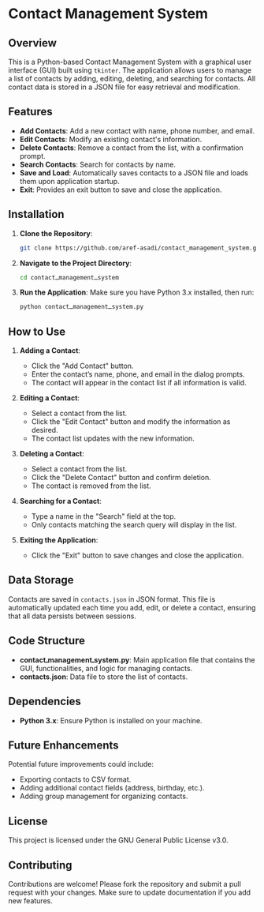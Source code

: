 # Contact Management System

## Overview
This is a Python-based Contact Management System with a graphical user interface (GUI) built using `tkinter`. The application allows users to manage a list of contacts by adding, editing, deleting, and searching for contacts. All contact data is stored in a JSON file for easy retrieval and modification.

## Features
- **Add Contacts**: Add a new contact with name, phone number, and email.
- **Edit Contacts**: Modify an existing contact's information.
- **Delete Contacts**: Remove a contact from the list, with a confirmation prompt.
- **Search Contacts**: Search for contacts by name.
- **Save and Load**: Automatically saves contacts to a JSON file and loads them upon application startup.
- **Exit**: Provides an exit button to save and close the application.

## Installation

1. **Clone the Repository**:
   ```bash
   git clone https://github.com/aref-asadi/contact_management_system.git
   ```
2. **Navigate to the Project Directory**:
   ```bash
   cd contactـmanagementـsystem
   ```
3. **Run the Application**:
   Make sure you have Python 3.x installed, then run:
   ```bash
   python contactـmanagementـsystem.py
   ```

## How to Use

1. **Adding a Contact**:
   - Click the "Add Contact" button.
   - Enter the contact’s name, phone, and email in the dialog prompts.
   - The contact will appear in the contact list if all information is valid.

2. **Editing a Contact**:
   - Select a contact from the list.
   - Click the "Edit Contact" button and modify the information as desired.
   - The contact list updates with the new information.

3. **Deleting a Contact**:
   - Select a contact from the list.
   - Click the "Delete Contact" button and confirm deletion.
   - The contact is removed from the list.

4. **Searching for a Contact**:
   - Type a name in the "Search" field at the top.
   - Only contacts matching the search query will display in the list.

5. **Exiting the Application**:
   - Click the "Exit" button to save changes and close the application.

## Data Storage
Contacts are saved in `contacts.json` in JSON format. This file is automatically updated each time you add, edit, or delete a contact, ensuring that all data persists between sessions.

## Code Structure

- **contactـmanagementـsystem.py**: Main application file that contains the GUI, functionalities, and logic for managing contacts.
- **contacts.json**: Data file to store the list of contacts.

## Dependencies
- **Python 3.x**: Ensure Python is installed on your machine.

## Future Enhancements
Potential future improvements could include:
- Exporting contacts to CSV format.
- Adding additional contact fields (address, birthday, etc.).
- Adding group management for organizing contacts.

## License
This project is licensed under the GNU General Public License v3.0.

## Contributing
Contributions are welcome! Please fork the repository and submit a pull request with your changes. Make sure to update documentation if you add new features.